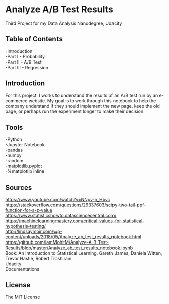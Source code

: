 # Analyze A/B Test Results
Third Project for my Data Analysis Nanodegree, Udacity<br/>

## Table of Contents

-Introduction<br/>
-Part I - Probability<br/>
-Part II - A/B Test<br/>
-Part III - Regression<br/>

## Introduction

For this project, I works to understand the results of an A/B test run by an e-commerce website. My goal is to work through this notebook to help the company understand if they should implement the new page, keep the old page, or perhaps run the experiment longer to make their decision.<br/>

## Tools
-Python<br/>
-Jupyter Notebook<br/>
-pandas<br/>
-numpy<br/>
-random<br/>
-matplotlib.pyplot<br/>
-%matplotlib inline<br/>

## Sources
https://www.youtube.com/watch?v=NNpv-n_Hbvc<br/>
https://stackoverflow.com/questions/29337603/scipy-two-tail-ppf-function-for-a-z-value<br/>
https://www.statisticshowto.datasciencecentral.com/<br/>
https://machinelearningmastery.com/critical-values-for-statistical-hypothesis-testing/<br/>
http://lindsaymoir.com/wp-content/uploads/2018/05/Analyze_ab_test_results_notebook.html<br/>
https://github.com/IamMohitM/Analyze-A-B-Test-Results/blob/master/Analyze_ab_test_results_notebook.ipynb<br/>
Book: An Introduction to Statistical Learning. Gareth James, Daniela Witten, Trevor Hastie, Robert Tibshirani<br/>
Udacity<br/>
Documentations<br/>

## License

The MIT License


